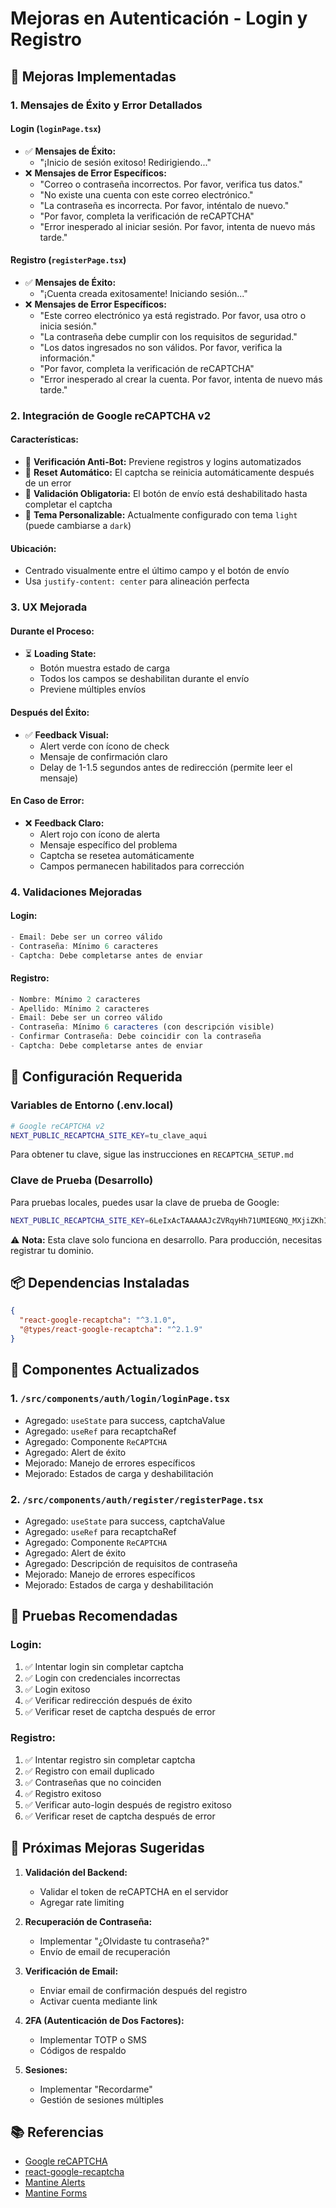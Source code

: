 # Mejoras en Autenticación - Login y Registro

## 🎯 Mejoras Implementadas

### 1. **Mensajes de Éxito y Error Detallados**

#### Login (`loginPage.tsx`)

- ✅ **Mensajes de Éxito:**
  - "¡Inicio de sesión exitoso! Redirigiendo..."
- ❌ **Mensajes de Error Específicos:**
  - "Correo o contraseña incorrectos. Por favor, verifica tus datos."
  - "No existe una cuenta con este correo electrónico."
  - "La contraseña es incorrecta. Por favor, inténtalo de nuevo."
  - "Por favor, completa la verificación de reCAPTCHA"
  - "Error inesperado al iniciar sesión. Por favor, intenta de nuevo más tarde."

#### Registro (`registerPage.tsx`)

- ✅ **Mensajes de Éxito:**
  - "¡Cuenta creada exitosamente! Iniciando sesión..."
- ❌ **Mensajes de Error Específicos:**
  - "Este correo electrónico ya está registrado. Por favor, usa otro o inicia sesión."
  - "La contraseña debe cumplir con los requisitos de seguridad."
  - "Los datos ingresados no son válidos. Por favor, verifica la información."
  - "Por favor, completa la verificación de reCAPTCHA"
  - "Error inesperado al crear la cuenta. Por favor, intenta de nuevo más tarde."

### 2. **Integración de Google reCAPTCHA v2**

#### Características:

- 🤖 **Verificación Anti-Bot:** Previene registros y logins automatizados
- 🔄 **Reset Automático:** El captcha se reinicia automáticamente después de un error
- 🚫 **Validación Obligatoria:** El botón de envío está deshabilitado hasta completar el captcha
- 🎨 **Tema Personalizable:** Actualmente configurado con tema `light` (puede cambiarse a `dark`)

#### Ubicación:

- Centrado visualmente entre el último campo y el botón de envío
- Usa `justify-content: center` para alineación perfecta

### 3. **UX Mejorada**

#### Durante el Proceso:

- ⏳ **Loading State:**
  - Botón muestra estado de carga
  - Todos los campos se deshabilitan durante el envío
  - Previene múltiples envíos

#### Después del Éxito:

- ✅ **Feedback Visual:**
  - Alert verde con ícono de check
  - Mensaje de confirmación claro
  - Delay de 1-1.5 segundos antes de redirección (permite leer el mensaje)

#### En Caso de Error:

- ❌ **Feedback Claro:**
  - Alert rojo con ícono de alerta
  - Mensaje específico del problema
  - Captcha se resetea automáticamente
  - Campos permanecen habilitados para corrección

### 4. **Validaciones Mejoradas**

#### Login:

```typescript
- Email: Debe ser un correo válido
- Contraseña: Mínimo 6 caracteres
- Captcha: Debe completarse antes de enviar
```

#### Registro:

```typescript
- Nombre: Mínimo 2 caracteres
- Apellido: Mínimo 2 caracteres
- Email: Debe ser un correo válido
- Contraseña: Mínimo 6 caracteres (con descripción visible)
- Confirmar Contraseña: Debe coincidir con la contraseña
- Captcha: Debe completarse antes de enviar
```

## 🔧 Configuración Requerida

### Variables de Entorno (.env.local)

```bash
# Google reCAPTCHA v2
NEXT_PUBLIC_RECAPTCHA_SITE_KEY=tu_clave_aqui
```

Para obtener tu clave, sigue las instrucciones en `RECAPTCHA_SETUP.md`

### Clave de Prueba (Desarrollo)

Para pruebas locales, puedes usar la clave de prueba de Google:

```bash
NEXT_PUBLIC_RECAPTCHA_SITE_KEY=6LeIxAcTAAAAAJcZVRqyHh71UMIEGNQ_MXjiZKhI
```

⚠️ **Nota:** Esta clave solo funciona en desarrollo. Para producción, necesitas registrar tu dominio.

## 📦 Dependencias Instaladas

```json
{
  "react-google-recaptcha": "^3.1.0",
  "@types/react-google-recaptcha": "^2.1.9"
}
```

## 🎨 Componentes Actualizados

### 1. `/src/components/auth/login/loginPage.tsx`

- Agregado: `useState` para success, captchaValue
- Agregado: `useRef` para recaptchaRef
- Agregado: Componente `ReCAPTCHA`
- Agregado: Alert de éxito
- Mejorado: Manejo de errores específicos
- Mejorado: Estados de carga y deshabilitación

### 2. `/src/components/auth/register/registerPage.tsx`

- Agregado: `useState` para success, captchaValue
- Agregado: `useRef` para recaptchaRef
- Agregado: Componente `ReCAPTCHA`
- Agregado: Alert de éxito
- Agregado: Descripción de requisitos de contraseña
- Mejorado: Manejo de errores específicos
- Mejorado: Estados de carga y deshabilitación

## 🧪 Pruebas Recomendadas

### Login:

1. ✅ Intentar login sin completar captcha
2. ✅ Login con credenciales incorrectas
3. ✅ Login exitoso
4. ✅ Verificar redirección después de éxito
5. ✅ Verificar reset de captcha después de error

### Registro:

1. ✅ Intentar registro sin completar captcha
2. ✅ Registro con email duplicado
3. ✅ Contraseñas que no coinciden
4. ✅ Registro exitoso
5. ✅ Verificar auto-login después de registro exitoso
6. ✅ Verificar reset de captcha después de error

## 🚀 Próximas Mejoras Sugeridas

1. **Validación del Backend:**
   - Validar el token de reCAPTCHA en el servidor
   - Agregar rate limiting

2. **Recuperación de Contraseña:**
   - Implementar "¿Olvidaste tu contraseña?"
   - Envío de email de recuperación

3. **Verificación de Email:**
   - Enviar email de confirmación después del registro
   - Activar cuenta mediante link

4. **2FA (Autenticación de Dos Factores):**
   - Implementar TOTP o SMS
   - Códigos de respaldo

5. **Sesiones:**
   - Implementar "Recordarme"
   - Gestión de sesiones múltiples

## 📚 Referencias

- [Google reCAPTCHA](https://www.google.com/recaptcha/about/)
- [react-google-recaptcha](https://www.npmjs.com/package/react-google-recaptcha)
- [Mantine Alerts](https://mantine.dev/core/alert/)
- [Mantine Forms](https://mantine.dev/form/use-form/)
